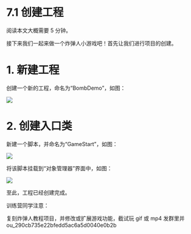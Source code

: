 # 7.1 创建工程

阅读本文大概需要 5 分钟。

接下来我们一起来做一个炸弹人小游戏吧！首先让我们进行项目的创建。

# 1. 新建工程

创建一个新的工程，命名为“BombDemo”，如图：

![](https:/wstatic-a1.233leyuan.com/productdocs/static/boxcn5HQDK9SGzBI7iN1Tuws19L.png)

# 2. 创建入口类

新建一个脚本，并命名为“GameStart”，如图：

![](https:/wstatic-a1.233leyuan.com/productdocs/static/boxcnxUWP3iEIfkCDcE8GngWYIe.png)

将该脚本挂载到“对象管理器”界面中，如图：

![](https:/wstatic-a1.233leyuan.com/productdocs/static/boxcnQxsvmakAB2STgR0iMcTi1e.png)

至此，工程已经创建完成。

训练营同学注意：

复刻炸弹人教程项目，并修改或扩展游戏功能，截试玩 gif 或 mp4 发群里并 ou_290cb735e22bfedd5ac6a5d0040e0b2b
